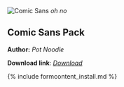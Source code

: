 ![Comic Sans](https://upload.wikimedia.org/wikipedia/commons/thumb/8/84/Comic_Sans_font.svg/2000px-Comic_Sans_font.svg.png)
*oh no*

## Comic Sans Pack

**Author:** *Pot Noodle*

**Download link**: *[Download](https://drive.google.com/file/d/1dDJQ836_nvE1uFjNBKtkaMhx6J3T0X4W/view?usp=sharing)*

{% include formcontent_install.md %}
